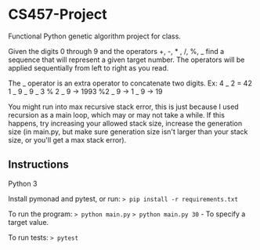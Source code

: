# CS457-Project
Functional Python genetic algorithm project for class.

Given the digits 0 through 9 and the operators +, -, * , /, %, _ find a sequence 
that will represent a given target number. The operators will be applied 
sequentially from left to right as you read.

The _ operator is an extra operator to concatenate two digits. Ex: 4 _ 2 = 42
1 _ 9 _ 9 _ 3 % 2 _ 9 -> 1993 %2 _ 9 -> 1 _ 9 -> 19

You might run into max recursive stack error, this is just because I used 
recursion as a main loop, which may or may not take a while. If this happens,
try increasing your allowed stack size, increase the generation size
(in main.py, but make sure generation size isn't larger than your stack size,
or you'll get a max stack error).

Instructions
-----------
Python 3

Install pymonad and pytest, or run:
`> pip install -r requirements.txt`

To run the program:
`> python main.py`
`> python main.py 30` - To specify a target value.

To run tests:
`> pytest`
